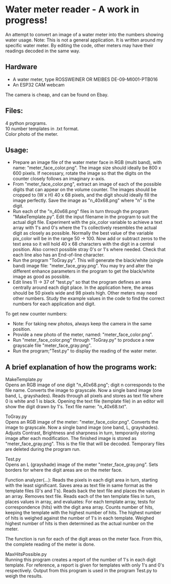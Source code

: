 Water meter reader - A work in progress!
======================================

An attempt to convert an image of a water meter into the numbers showing water usage.
Note: This is not a general application. It is written around my specific water meter.
By editing the code, other meters may have their readings decoded in the same way.

Hardware
--------
* A water meter, type ROSSWEINER OR MEIBES DE-09-MI001-PTB016
* An ESP32 CAM webcam

The camera is cheap, and can be found on Ebay.

Files:
------
4 python programs.  
10 number templates in .txt format.  
Color photo of the meter.  

Usage:
------
* Prepare an image file of the water meter face in RGB (multi band), with name: "meter_face_color.png". The image size should ideally be 800 x 600 pixels. If necessary, rotate the image so that the digits on the counter closely follows an imaginary x-axis.
* From "meter_face_color.png", extract an image of each of the possible digits that can appear on the volume counter. The images should be cropped to (W x H) 40 x 68 pixels, and the digit should ideally fill the image perfectly. Save the image as "n_40x68.png" where "n" is the digit.
* Run each of the "n_40x68.png" files in turn through the program "MakeTemplate.py". Edit the input filename in the program to suit the actual digit file. Experiment with the pix_color variable to achieve a text array with 1's and 0's where the 1's collectively resembles the actual digit as closely as possible. Normally the best value of the variable pix_color will be in the range 50 -> 100. Now add or subtract zeros to the text area so it will hold 40 x 68 characters with the digit in a central position. Also correct possible stray 0's or 1's where needed. Check that each line also has an End-of-line character.
* Run the program "ToGray.py". This will generate the black/white (single band) image file: "meter_face_gray.png". You may try and alter the different enhance parameters in the program to get the black/white image as good as possible.
* Edit lines 11 -> 37 of "test.py" so that the program defines an area centrally around each digit place. In the application here, the areas should be 50 pixels wide and 98 pixels high. Other meters may need other numbers. Study the example values in the code to find the correct numbers for each application and digit.

To get new counter numbers:
* Note: For taking new photos, always keep the camera in the same position.
* Provide a new photo of the meter, named: "meter_face_color.png".
* Run "meter_face_color.png" through "ToGray.py" to produce a new grayscale file "meter_face_gray.png".
* Run the program;"Test.py" to display the reading of the water meter.

A brief explanation of how the programs work:
---------------------------------------------
MakeTemplate.py  
Opens an RGB image of one digit "n_40x68.png"; digit n corresponds to the file name.
Converts the image to grayscale. Now a single band image (one band, L, grayshades).
Reads through all pixels and stores as text file where 0 is white and 1 is black.
Opening the text file (template file) in an editor will show the digit drawn by 1's.
Text file name: "n_40x68.txt".

ToGray.py  
Opens an RGB image of the meter: "meter_face_color.png".
Converts the image to grayscale. Now a single band image (one band, L, grayshades).
Adjusts Contrast, Brightness and sharpness in turn, temporarily storing image after each modification.
The finished image is stored as "meter_face_gray.png". This is the file that will be decoded.
Temporary files are deleted during the program run.

Test.py  
Opens an L (grayshade) image of the meter "meter_face_gray.png".
Sets borders for where the digit areas are on the meter face.

Function analyzer(...):
Reads the pixels in each digit area in turn, starting with the least significant.
Saves area as text file in same format as the template files (0's and 1's).
Reads back the text file and places the values in an array. Removes text file.
Reads each of the ten template files in turn, places values in array, and evaluates:
For each template array, tests for correspondence (hits) with the digit area array.
Counts number of hits, keeping the template with the highest number of hits.
The highest number of hits is weighed against the number of 1's in each template.
Weighed highest number of hits is then determined as the actual number on the meter.

The function is run for each of the digit areas on the meter face.
From this, the complete reading of the meter is done.

MaxHitsPossible.py  
Running this program creates a report of the number of 1's in each digit template.
For reference, a report is given for templates with only 1's and 0's respectively.
Output from this program is used in the program Test.py to weigh the results.